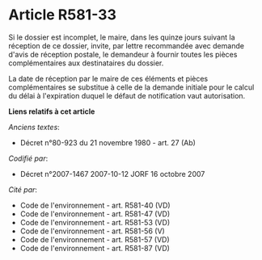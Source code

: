 # Article R581-33

Si le dossier est incomplet, le maire, dans les quinze jours suivant la réception de ce dossier, invite, par lettre
recommandée avec demande d'avis de réception postale, le demandeur à fournir toutes les pièces complémentaires aux
destinataires du dossier.

La date de réception par le maire de ces éléments et pièces complémentaires se substitue à celle de la demande initiale pour
le calcul du délai à l'expiration duquel le défaut de notification vaut autorisation.

**Liens relatifs à cet article**

_Anciens textes_:

  - Décret n°80-923 du 21 novembre 1980 - art. 27 (Ab)

_Codifié par_:

  - Décret n°2007-1467 2007-10-12 JORF 16 octobre 2007

_Cité par_:

  - Code de l'environnement - art. R581-40 (VD)
  - Code de l'environnement - art. R581-47 (VD)
  - Code de l'environnement - art. R581-53 (VD)
  - Code de l'environnement - art. R581-56 (V)
  - Code de l'environnement - art. R581-57 (VD)
  - Code de l'environnement - art. R581-87 (VD)
